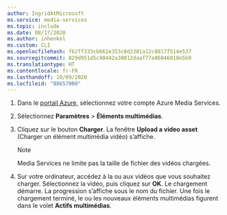 ```yaml
---
author: IngridAtMicrosoft
ms.service: media-services
ms.topic: include
ms.date: 08/17/2020
ms.author: inhenkel
ms.custom: CLI
ms.openlocfilehash: f62ff333cb662e353c8d2381a12c8817f514e537
ms.sourcegitcommit: 829d951d5c90442a38012daaf77e86046018e5b9
ms.translationtype: HT
ms.contentlocale: fr-FR
ms.lasthandoff: 10/09/2020
ms.locfileid: "88657080"
---
```

<!-- ### Upload files with the Azure portal -->

1. Dans le [portail Azure](https://portal.azure.com/), sélectionnez votre compte Azure Media Services.
1. Sélectionnez **Paramètres** > **Éléments multimédias**.
1. Cliquez sur le bouton **Charger**. La fenêtre **Upload a video asset** (Charger un élément multimédia vidéo) s’affiche.

   > [!NOTE]
   > Media Services ne limite pas la taille de fichier des vidéos chargées.

1. Sur votre ordinateur, accédez à la ou aux vidéos que vous souhaitez charger. Sélectionnez la vidéo, puis cliquez sur **OK**.  Le chargement démarre. La progression s’affiche sous le nom du fichier.  Une fois le chargement terminé, le ou les nouveaux éléments multimédias figurent dans le volet **Actifs multimédias**.
